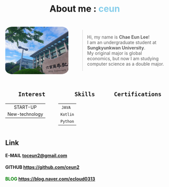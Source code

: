 <h1><center>About me : <span style="color: skyblue;">ceun</span></center></h1>

<br>

<div style="display: flex; align-items: center;">
  <img src="school.jpg" alt="school" style="border-radius: 11%; width: 200px; height: 150px; margin-right: 20px;">
  <blockquote>
  <p>Hi, my name is <span style="font-weight: bold;">Chae Eun Lee</span>!<br>I am an undergraduate student at <span style="font-weight: bold;">Sungkyunkwan University</span>.<br> My original major is global economics, but now I am studying computer science as a double major.<br></p>
  </blockquote>
</div>

<br>

<div style="display: flex;">
  <div style="flex: 1;">
    <h2><center><code style="padding: 5px;">Interest</code></center></h2>
    <center><table><tbody>
    <tr><td><center>START-UP</center></td></tr>
    <tr><td><center>New-technology</center></td></tr>
    </tbody></table></center>
  </div>
  <div style="flex: 1;">
    <h2><center><code style="padding: 5px;">Skills</code></center></h2>
    <center><table><tbody>
    <tr><td><center><code>JAVA </code></center></td></tr>
    <tr><td><center><code>Kotlin</code></center></td></tr>
    <tr><td><center><code>Python</code></center></td></tr>
    </tbody></table></center>
  </div>
  <div style="flex: 1;">
    <h2><center><code style="padding: 5px;">Certifications</code></center></h2>
  </div>
</div>

<h2> Link</h2>
<h4> E-MAIL <a href="mailto:toceun2@gmail.com">toceun2@gmail.com</a></h4>
<h4> GITHUB <a href="https://github.com/ceun2">https://github.com/ceun2</a></h4>
<h4><span style="color: green;">BLOG</span> <a href="https://blog.naver.com/ecloud0313">https://blog.naver.com/ecloud0313</a></h4>



